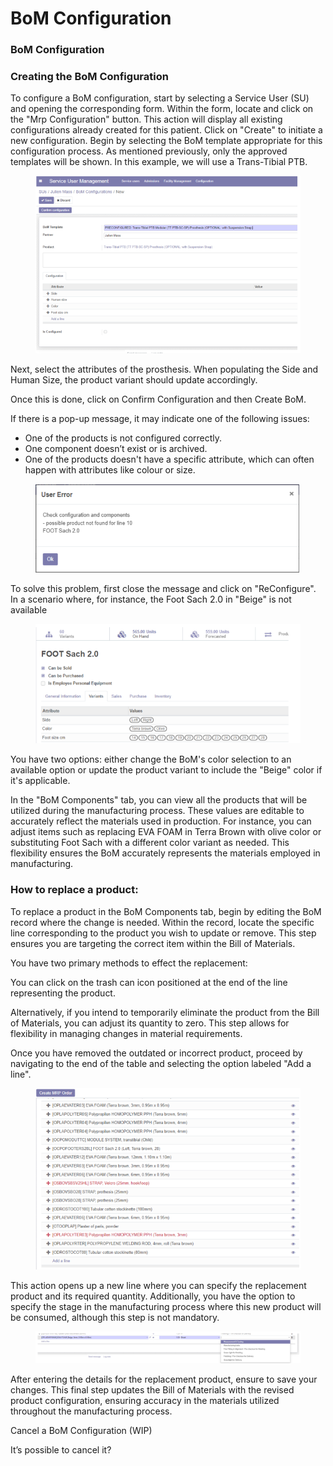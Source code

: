 # BoM Configuration

### BoM Configuration

### Creating the BoM Configuration

To configure a BoM configuration, start by selecting a Service User (SU) and opening the corresponding form. Within the form, locate and click on the "Mrp Configuration" button. This action will display all existing configurations already created for this patient. Click on "Create" to initiate a new configuration. Begin by selecting the BoM template appropriate for this configuration process. As mentioned previously, only the approved templates will be shown. In this example, we will use a Trans-Tibial PTB.

<figure><img src="../../../.gitbook/assets/image (154).png" alt=""><figcaption></figcaption></figure>

Next, select the attributes of the prosthesis. When populating the Side and Human Size, the product variant should update accordingly.

Once this is done, click on Confirm Configuration and then Create BoM.

If there is a pop-up message, it may indicate one of the following issues:

* One of the products is not configured correctly.
* One component doesn’t exist or is archived.
* One of the products doesn't have a specific attribute, which can often happen with attributes like colour or size.

<figure><img src="../../../.gitbook/assets/image (155).png" alt=""><figcaption></figcaption></figure>

To solve this problem, first close the message and click on "ReConfigure". In a scenario where, for instance, the Foot Sach 2.0 in "Beige" is not available

<figure><img src="../../../.gitbook/assets/image (156).png" alt=""><figcaption></figcaption></figure>

You have two options: either change the BoM's color selection to an available option or update the product variant to include the "Beige" color if it's applicable.

In the "BoM Components" tab, you can view all the products that will be utilized during the manufacturing process. These values are editable to accurately reflect the materials used in production. For instance, you can adjust items such as replacing EVA FOAM in Terra Brown with olive color or substituting Foot Sach with a different color variant as needed. This flexibility ensures the BoM accurately represents the materials employed in manufacturing.



### How to replace a product:

To replace a product in the BoM Components tab, begin by editing the BoM record where the change is needed. Within the record, locate the specific line corresponding to the product you wish to update or remove. This step ensures you are targeting the correct item within the Bill of Materials.

You have two primary methods to effect the replacement:

You can click on the trash can icon positioned at the end of the line representing the product.

Alternatively, if you intend to temporarily eliminate the product from the Bill of Materials, you can adjust its quantity to zero. This step allows for flexibility in managing changes in material requirements.

Once you have removed the outdated or incorrect product, proceed by navigating to the end of the table and selecting the option labeled "Add a line".

<figure><img src="../../../.gitbook/assets/image (157).png" alt=""><figcaption></figcaption></figure>

This action opens up a new line where you can specify the replacement product and its required quantity. Additionally, you have the option to specify the stage in the manufacturing process where this new product will be consumed, although this step is not mandatory.

<figure><img src="../../../.gitbook/assets/image (158).png" alt=""><figcaption></figcaption></figure>

After entering the details for the replacement product, ensure to save your changes. This final step updates the Bill of Materials with the revised product configuration, ensuring accuracy in the materials utilized throughout the manufacturing process.

Cancel a BoM Configuration (WIP)

It’s possible to cancel it?
